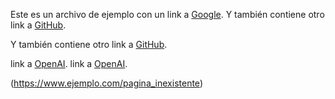 Este es un archivo de ejemplo con un link a [Google](https://www.google.com).
Y también contiene otro link a [GitHub](https://github.com).

Y también contiene otro link a [GitHub](https://giub.com).

link a [OpenAI](https://openai.com).
link a [OpenAI](https://openai.com).

(https://www.ejemplo.com/pagina_inexistente)
